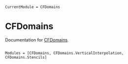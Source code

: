 ```@meta
CurrentModule = CFDomains
```

# CFDomains

Documentation for [CFDomains](https://github.com/ClimFlows/CFDomains.jl).

```@index
```

```@autodocs
Modules = [CFDomains, CFDomains.VerticalInterpolation, CFDomains.Stencils]
```
